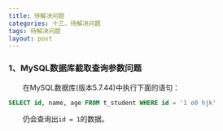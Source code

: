 ```yaml
---
title: 待解决问题
categories: 十三、待解决问题
tags: 待解决问题
layout: post
---
```




### 1、MySQL数据库截取查询参数问题

　　在MySQL数据库(版本5.7.44)中执行下面的语句：

```sql
SELECT id, name, age FROM t_student WHERE id = '1 o0 hjk'
```

　　仍会查询出`id = 1`的数据。
